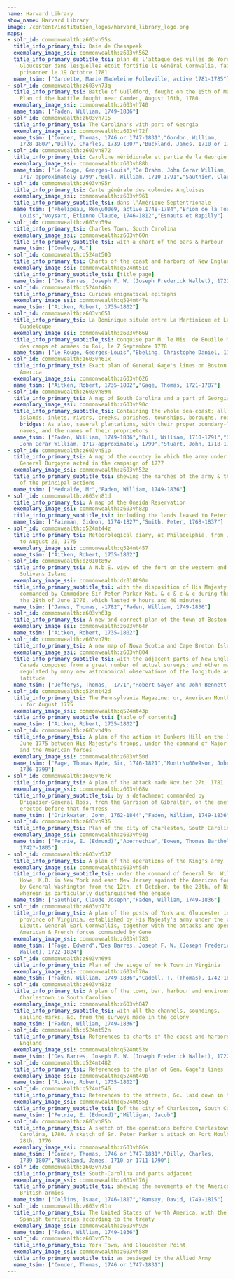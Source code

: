 ```yaml
---
name: Harvard Library
show_name: Harvard Library
image: /content/institution_logos/harvard_library_logo.png
maps:
- solr_id: commonwealth:z603vh55s
  title_info_primary_tsi: Baie de Chesapeak
  exemplary_image_ssi: commonwealth:z603vh562
  title_info_primary_subtitle_tsi: plan de l'attaque des villes de Yorck et
    Gloucester dans lesquelles êtoit fortifie le Général Cornwalia, fait
    prisonner le 19 Octobre 1781
  name_tsim: ["Gardette, Marie Madeleine Folleville, active 1781-1785"]
- solr_id: commonwealth:z603vh73q
  title_info_primary_tsi: Battle of Guildford, fought on the 15th of March 1781.
    Plan of the batttle fought near Camden, August 16th, 1780
  exemplary_image_ssi: commonwealth:z603vh740
  name_tsim: ["Faden, William, 1749-1836"]
- solr_id: commonwealth:z603vh715
  title_info_primary_tsi: The Carolina's with part of Georgia
  exemplary_image_ssi: commonwealth:z603vh72f
  name_tsim: ["Conder, Thomas, 1746 or 1747-1831","Gordon, William,
    1728-1807","Dilly, Charles, 1739-1807","Buckland, James, 1710 or 1711-1790"]
- solr_id: commonwealth:z603vh872
  title_info_primary_tsi: Caroline méridionale et partie de la Georgie
  exemplary_image_ssi: commonwealth:z603vh88b
  name_tsim: ["Le Rouge, Georges-Louis","De Brahm, John Gerar William,
    1717-approximately 1799","Bull, William, 1710-1791","Sauthier, Claude Joseph"]
- solr_id: commonwealth:z603vh95r
  title_info_primary_tsi: Carte générale des colonies Angloises
  exemplary_image_ssi: commonwealth:z603vh961
  title_info_primary_subtitle_tsi: dans l'Amérique Septentrionale
  name_tsim: ["Phelipeau, Ren\u00e9, active 1748-1784","Brion de la Tour,
    Louis","Voysard, Etienne Claude, 1746-1812","Esnauts et Rapilly"]
- solr_id: commonwealth:z603vh59w
  title_info_primary_tsi: Charles Town, South Carolina
  exemplary_image_ssi: commonwealth:z603vh60n
  title_info_primary_subtitle_tsi: with a chart of the bars & harbour
  name_tsim: ["Cowley, R."]
- solr_id: commonwealth:q524mt503
  title_info_primary_tsi: Charts of the coast and harbors of New England
  exemplary_image_ssi: commonwealth:q524mt51c
  title_info_primary_subtitle_tsi: [title page]
  name_tsim: ["Des Barres, Joseph F. W. (Joseph Frederick Wallet), 1722-1824"]
- solr_id: commonwealth:q524mt46h
  title_info_primary_tsi: Curious enigmatical epitaphs
  exemplary_image_ssi: commonwealth:q524mt47s
  name_tsim: ["Aitken, Robert, 1735-1802"]
- solr_id: commonwealth:z603vh651
  title_info_primary_tsi: La Dominique située entre La Martinique et La
    Guadeloupe
  exemplary_image_ssi: commonwealth:z603vh669
  title_info_primary_subtitle_tsi: conquise par M. le Mis. de Bouillé Marechal
    des camps et armées du Roi, le 7 Septembre 1778
  name_tsim: ["Le Rouge, Georges-Louis","Ebeling, Christophe Daniel, 1741-1817"]
- solr_id: commonwealth:z603vh61x
  title_info_primary_tsi: Exact plan of General Gage's lines on Boston Neck in
    America
  exemplary_image_ssi: commonwealth:z603vh626
  name_tsim: ["Aitken, Robert, 1735-1802","Gage, Thomas, 1721-1787"]
- solr_id: commonwealth:z603vh89m
  title_info_primary_tsi: A map of South Carolina and a part of Georgia
  exemplary_image_ssi: commonwealth:z603vh90c
  title_info_primary_subtitle_tsi: Containing the whole sea-coast; all the
    islands, inlets, rivers, creeks, parishes, townships, boroughs, roads, and
    bridges: As also, several plantations, with their proper boundary-lines, their
    names, and the names of their proprietors
  name_tsim: ["Faden, William, 1749-1836","Bull, William, 1710-1791","De Brahm,
    John Gerar William, 1717-approximately 1799","Stuart, John, 1718-1799"]
- solr_id: commonwealth:z603vh51p
  title_info_primary_tsi: A map of the country in which the army under Lt.
    General Burgoyne acted in the campaign of 1777
  exemplary_image_ssi: commonwealth:z603vh52z
  title_info_primary_subtitle_tsi: shewing the marches of the army & the places
    of the principal actions
  name_tsim: ["Medcalfe, Mr","Faden, William, 1749-1836"]
- solr_id: commonwealth:z603vh81d
  title_info_primary_tsi: A map of the Oneida Reservation
  exemplary_image_ssi: commonwealth:z603vh82p
  title_info_primary_subtitle_tsi: including the lands leased to Peter Smith
  name_tsim: ["Fairman, Gideon, 1774-1827","Smith, Peter, 1768-1837"]
- solr_id: commonwealth:q524mt44z
  title_info_primary_tsi: Meteorological diary, at Philadelphia, from July 20,
    to August 20, 1775
  exemplary_image_ssi: commonwealth:q524mt457
  name_tsim: ["Aitken, Robert, 1735-1802"]
- solr_id: commonwealth:dz010t89v
  title_info_primary_tsi: A N.b.E. view of the fort on the western end of
    Sulivans Island
  exemplary_image_ssi: commonwealth:dz010t90m
  title_info_primary_subtitle_tsi: with the disposition of His Majesty's fleet
    commanded by Commodore Sir Peter Parker Knt. & c & c & c during the attack on
    the 28th of June 1776, which lasted 9 hours and 40 minutes
  name_tsim: ["James, Thomas, -1782","Faden, William, 1749-1836"]
- solr_id: commonwealth:z603vh63g
  title_info_primary_tsi: A new and correct plan of the town of Boston
  exemplary_image_ssi: commonwealth:z603vh64r
  name_tsim: ["Aitken, Robert, 1735-1802"]
- solr_id: commonwealth:z603vh79c
  title_info_primary_tsi: A new map of Nova Scotia and Cape Breton Island
  exemplary_image_ssi: commonwealth:z603vh804
  title_info_primary_subtitle_tsi: with the adjacent parts of New England and
    Canada composed from a great number of actual surveys; and other materials
    regulated by many new astronomical observations of the longitude as well as
    latitude
  name_tsim: ["Jefferys, Thomas, -1771","Robert Sayer and John Bennett (Firm)"]
- solr_id: commonwealth:q524mt42d
  title_info_primary_tsi: The Pennsylvania Magazine: or, American Monthly Museum
    : for August 1775
  exemplary_image_ssi: commonwealth:q524mt43p
  title_info_primary_subtitle_tsi: [table of contents]
  name_tsim: ["Aitken, Robert, 1735-1802"]
- solr_id: commonwealth:z603vh49n
  title_info_primary_tsi: A plan of the action at Bunkers Hill on the 17th of
    June 1775 between His Majesty's troops, under the command of Major General Howe,
    and the American forces
  exemplary_image_ssi: commonwealth:z603vh50d
  name_tsim: ["Page, Thomas Hyde, Sir, 1746-1821","Montr\u00e9sor, John,
    1736-1799"]
- solr_id: commonwealth:z603vh67k
  title_info_primary_tsi: A plan of the attack made Nov.ber 27t. 1781
  exemplary_image_ssi: commonwealth:z603vh68v
  title_info_primary_subtitle_tsi: by a detachment commanded by
    Brigadier-General Ross, from the Garrison of Gibraltar, on the enemy's works
    erected before that fortress
  name_tsim: ["Drinkwater, John, 1762-1844","Faden, William, 1749-1836"]
- solr_id: commonwealth:z603vh936
  title_info_primary_tsi: Plan of the city of Charleston, South Carolina
  exemplary_image_ssi: commonwealth:z603vh94g
  name_tsim: ["Petrie, E. (Edmund)","Abernethie","Bowen, Thomas Bartholomew,
    1742?-1805"]
- solr_id: commonwealth:z603vh537
  title_info_primary_tsi: A plan of the operations of the King's army
  exemplary_image_ssi: commonwealth:z603vh54h
  title_info_primary_subtitle_tsi: under the command of General Sr. William
    Howe, K.B. in New York and east New Jersey against the American forces commanded
    by General Washington from the 12th. of October, to the 28th. of November 1776,
    wherein is particularly distinguished the engage
  name_tsim: ["Sauthier, Claude Joseph","Faden, William, 1749-1836"]
- solr_id: commonwealth:z603vh77t
  title_info_primary_tsi: A plan of the posts of York and Gloucester in the
    province of Virginia, established by His Majesty's army under the command of
    Lieutt. General Earl Cornwallis, together with the attacks and operations of the
    American & French forces commanded by Gene
  exemplary_image_ssi: commonwealth:z603vh783
  name_tsim: ["Fage, Edward","Des Barres, Joseph F. W. (Joseph Frederick
    Wallet), 1722-1824"]
- solr_id: commonwealth:z603vh694
  title_info_primary_tsi: Plan of the siege of York Town in Virginia
  exemplary_image_ssi: commonwealth:z603vh70w
  name_tsim: ["Faden, William, 1749-1836","Cadell, T. (Thomas), 1742-1802"]
- solr_id: commonwealth:z603vh83z
  title_info_primary_tsi: A plan of the town, bar, harbour and environs, of
    Charlestown in South Carolina
  exemplary_image_ssi: commonwealth:z603vh847
  title_info_primary_subtitle_tsi: with all the channels, soundings,
    sailing-marks, &c. from the surveys made in the colony
  name_tsim: ["Faden, William, 1749-1836"]
- solr_id: commonwealth:q524mt52n
  title_info_primary_tsi: References to charts of the coast and harbors of New
    England
  exemplary_image_ssi: commonwealth:q524mt53x
  name_tsim: ["Des Barres, Joseph F. W. (Joseph Frederick Wallet), 1722-1824"]
- solr_id: commonwealth:q524mt482
  title_info_primary_tsi: References to the plan of Gen. Gage's lines
  exemplary_image_ssi: commonwealth:q524mt49b
  name_tsim: ["Aitken, Robert, 1735-1802"]
- solr_id: commonwealth:q524mt546
  title_info_primary_tsi: References to the streets, &c. laid down in the plan
  exemplary_image_ssi: commonwealth:q524mt55g
  title_info_primary_subtitle_tsi: [of the city of Charleston, South Carolina]
  name_tsim: ["Petrie, E. (Edmund)","Milligan, Jacob"]
- solr_id: commonwealth:z603vh85h
  title_info_primary_tsi: A sketch of the operations before Charlestown, South
    Carolina, 1780. A sketch of Sr. Peter Parker's attack on Fort Moultrie, June
    28th, 1776
  exemplary_image_ssi: commonwealth:z603vh86s
  name_tsim: ["Conder, Thomas, 1746 or 1747-1831","Dilly, Charles,
    1739-1807","Buckland, James, 1710 or 1711-1790"]
- solr_id: commonwealth:z603vh758
  title_info_primary_tsi: South-Carolina and parts adjacent
  exemplary_image_ssi: commonwealth:z603vh76j
  title_info_primary_subtitle_tsi: shewing the movements of the American and
    British armies
  name_tsim: ["Collins, Isaac, 1746-1817","Ramsay, David, 1749-1815"]
- solr_id: commonwealth:z603vh91n
  title_info_primary_tsi: The United States of North America, with the British &
    Spanish territories according to the treaty
  exemplary_image_ssi: commonwealth:z603vh92x
  name_tsim: ["Faden, William, 1749-1836"]
- solr_id: commonwealth:z603vh57b
  title_info_primary_tsi: York Town, and Gloucester Point
  exemplary_image_ssi: commonwealth:z603vh58m
  title_info_primary_subtitle_tsi: as besieged by the Allied Army
  name_tsim: ["Conder, Thomas, 1746 or 1747-1831"]
---
```

